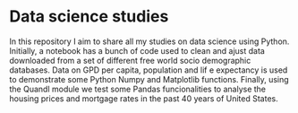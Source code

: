 # Data science studies

In this repository I aim to share all my studies on data science using Python. Initially, a notebook has a bunch of code used to clean and ajust data downloaded from a set of different free world socio demographic databases. Data on GPD per capita, population and lif	e expectancy is used to demonstrate some Python Numpy and Matplotlib functions. Finally, using the Quandl module we test some Pandas funcionalities to analyse the housing prices and mortgage rates in the past 40 years of United States.

